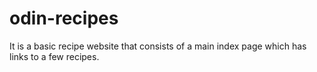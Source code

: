 # odin-recipes
It is a basic recipe website that consists of a main index page which has links to a few recipes.